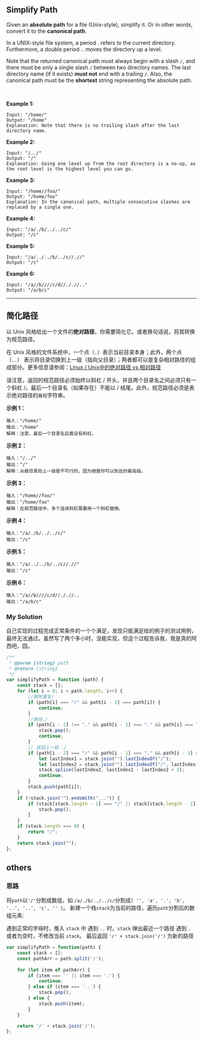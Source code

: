 ## Simplify Path

Given an **absolute path** for a file (Unix-style), simplify it. Or in other words, convert it to the **canonical path**.

In a UNIX-style file system, a period . refers to the current directory. Furthermore, a double period .. moves the directory up a level.

Note that the returned canonical path must always begin with a slash `/`, and there must be only a single slash `/` between two directory names. The last directory name (if it exists) **must not** end with a trailing `/`. Also, the canonical path must be the **shortest** string representing the absolute path.

 

**Example 1:**

    Input: "/home/"
    Output: "/home"
    Explanation: Note that there is no trailing slash after the last directory name.

**Example 2:**

    Input: "/../"
    Output: "/"
    Explanation: Going one level up from the root directory is a no-op, as the root level is the highest level you can go.

**Example 3:**

    Input: "/home//foo/"
    Output: "/home/foo"
    Explanation: In the canonical path, multiple consecutive slashes are replaced by a single one.

**Example 4:**

    Input: "/a/./b/../../c/"
    Output: "/c"

**Example 5:**

    Input: "/a/../../b/../c//.//"
    Output: "/c"

**Example 6:**

    Input: "/a//b////c/d//././/.."
    Output: "/a/b/c"

--- 

## 简化路径

以 Unix 风格给出一个文件的**绝对路径**，你需要简化它。或者换句话说，将其转换为规范路径。

在 Unix 风格的文件系统中，一个点（`.`）表示当前目录本身；此外，两个点 （`..`） 表示将目录切换到上一级（指向父目录）；两者都可以是复杂相对路径的组成部分。更多信息请参阅：[Linux / Unix中的绝对路径 vs 相对路径](https://blog.csdn.net/u011327334/article/details/50355600)

请注意，返回的规范路径必须始终以斜杠 / 开头，并且两个目录名之间必须只有一个斜杠 /。最后一个目录名（如果存在）不能以 / 结尾。此外，规范路径必须是表示绝对路径的`最短`字符串。

**示例 1：**

    输入："/home/"
    输出："/home"
    解释：注意，最后一个目录名后面没有斜杠。

**示例 2：**

    输入："/../"
    输出："/"
    解释：从根目录向上一级是不可行的，因为根是你可以到达的最高级。

**示例 3：**

    输入："/home//foo/"
    输出："/home/foo"
    解释：在规范路径中，多个连续斜杠需要用一个斜杠替换。

**示例 4：**

    输入："/a/./b/../../c/"
    输出："/c"

**示例 5：**

    输入："/a/../../b/../c//.//"
    输出："/c"

**示例 6：**

    输入："/a//b////c/d//././/..
    输出："/a/b/c"

### My Solution

自己实现的过程完成正常条件的一个个满足，发现只能满足给的例子的测试用例，最终无法通过。虽然写了两个多小时，没能实现，但这个过程告诉我，我是真的阿西吧，囧。

```javascript
/**
 * @param {string} path
 * @return {string}
 */
var simplifyPath = function (path) {
    const stack = [];
    for (let i = 0; i < path.length; i++) {
        //删除重复/
        if (path[i] === "/" && path[i - 1] === path[i]) {
            continue;
        }
        //删除./
        if (path[i - 2] !== "." && path[i - 1] === "." && path[i] === "/") {
            stack.pop();
            continue;
        }
        // 返回上一级../
        if (path[i - 2] === "/" && path[i - 1] === "." && path[i - 1] === path[i] && (!Boolean(path[i + 1]) || path[i + 1] !== ".")) {
            let lastIndex1 = stack.join("").lastIndexOf("/");
            let lastIndex2 = stack.join("").lastIndexOf("/", lastIndex1 - 1);
            stack.splice(lastIndex2, lastIndex1 - lastIndex2 + 2);
            continue;
        }
        stack.push(path[i]);
    }
    if (!stack.join("").endsWith("...")) {
        if (stack[stack.length - 1] === "/" || stack[stack.length - 1] === ".") {
            stack.pop();
        }
    }
    if (stack.length === 0) {
        return "/";
    }
    return stack.join("");
};
```


## others

### 思路
将`path`以`'/'`分割成数组，如 `/a/./b/../../c/`分割成`[ '', 'a', '.', 'b', '..', '..', 'c', '' ]`。 新建一个栈`stack`为当前的路径，遍历`path`分割后的数组元素:


遇到正常的字母时，推入 `stack` 中
遇到 `..` 时，`stack` 弹出最近一个路径
遇到 `.` 或者为空时，不修改当前 `stack`。
最后返回 `'/' + stack.join('/')` 为新的路径

```javascript
var simplifyPath = function(path) {
    const stack = [];
    const pathArr = path.split('/');
    
    for (let item of pathArr) {
        if (item === '' || item === '.') {
            continue;
        } else if (item === '..') {
            stack.pop();
        } else {
            stack.push(item);
        }
    }

    return '/' + stack.join('/');
};
```

